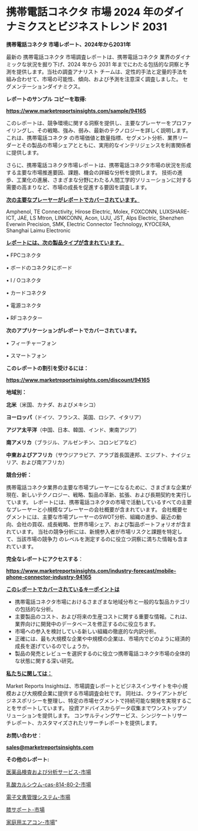 # 携帯電話コネクタ 市場 2024 年のダイナミクスとビジネストレンド 2031

<strong>携帯電話コネクタ 市場レポート、2024年から2031年</strong>

最新の 携帯電話コネクタ 市場調査レポートは、携帯電話コネクタ 業界のダイナミックな状況を掘り下げ、2024 年から 2031 年までにわたる包括的な洞察と予測を提供します。当社の調査アナリスト チームは、定性的手法と定量的手法を組み合わせて、市場の可能性、傾向、および予測を注意深く調査しました。 セグメンテーションダイナミクス。



<strong>レポートのサンプル コピーを取得:</strong> <a href=https://www.marketreportsinsights.com/sample/94165>

<strong><u>https://www.marketreportsinsights.com/sample/94165</u></strong></a>

このレポートは、競争環境に関する洞察を提供し、主要なプレーヤーをプロファイリングし、その戦略、強み、弱み、最新のテクノロジーを詳しく説明します。 これは、携帯電話コネクタ の市場価値と数量指標、セグメント分析、業界リーダーとその製品の市場シェアとともに、実用的なインテリジェンスを利害関係者に提供します。

さらに、携帯電話コネクタ市場レポートは、携帯電話コネクタ市場の状況を形成する主要な市場推進要因、課題、機会の詳細な分析を提供します。 技術の進歩、工業化の進展、さまざまな分野にわたる人間工学的ソリューションに対する需要の高まりなど、市場の成長を促進する要因を調査します。



<strong><u>次の主要なプレーヤーがレポートでカバーされています。</u></strong>

Amphenol, TE Connectivity, Hirose Electric, Molex, FOXCONN, LUXSHARE-ICT, JAE, LS Mtron, LINKCONN, Acon, UJU, JST, Alps Electric, Shenzhen Everwin Precision, SMK, Electric Connector Technology, KYOCERA, Shanghai Laimu Electronic



<strong><u><b>レポートには、次の製品タイプが含まれています。</b></u></strong>

• FPCコネクタ

• ボードのコネクタにボード

• I / Oコネクタ

• カードコネクタ

• 電源コネクタ

• RFコネクター



<strong><b>次のアプリケーションがレポートでカバーされています。</b></strong>

• フィーチャーフォン

• スマートフォン



<strong><b>このレポートの割引を受けるには：</b></strong><a href=https://www.marketreportsinsights.com/discount/94165>

<strong><u>https://www.marketreportsinsights.com/discount/94165</u></strong></a>



<strong>地域別：</strong>



<strong>北米</strong>（米国、カナダ、およびメキシコ）



<strong>ヨーロッパ</strong>（ドイツ、フランス、英国、ロシア、イタリア）



<strong>アジア太平洋</strong>（中国、日本、韓国、インド、東南アジア）



<strong>南アメリカ</strong>（ブラジル、アルゼンチン、コロンビアなど）



<strong>中東およびアフリカ</strong>（サウジアラビア、アラブ首長国連邦、エジプト、ナイジェリア、および南アフリカ）



<strong>競合分析：</strong>

携帯電話コネクタ業界の主要な市場プレーヤーになるために、さまざまな企業が現在、新しいテクノロジー、戦略、製品の革新、拡張、および長期契約を実行しています。 レポートには、携帯電話コネクタの市場で活動しているすべての主要なプレーヤーと小規模なプレーヤーの会社概要が含まれています。 会社概要セグメントには、主要な市場プレーヤーのSWOT分析、組織の進歩、最近の動向、会社の買収、成長戦略、世界市場シェア、および製品ポートフォリオが含まれています。 当社の競争分析には、新規参入者が市場リスクと課題を特定して、当該市場の競争力 のレベルを測定するのに役立つ洞察に満ちた情報も含まれています。



<strong>完全なレポートにアクセスする</strong>：

<a href=https://www.marketreportsinsights.com/industry-forecast/mobile-phone-connector-industry-94165>

<strong><u>https://www.marketreportsinsights.com/industry-forecast/mobile-phone-connector-industry-94165</u></strong></a>



<strong><u><b>このレポートでカバーされているキーポイントは</b></u></strong>
<ul>
  <li>携帯電話コネクタ市場におけるさまざまな地域分布と一般的な製品カテゴリの包括的な分析。</li>
  <li>主要製品のコスト、および将来の生産コストに関する重要な情報。これは、業界向けに開発中のデータベースを修正するのに役立ちます。</li>
  <li>市場への参入を検討している新しい組織の徹底的な内訳分析。</li>
  <li>正確には、最も大規模な企業や中規模の企業は、市場内でどのように経済的成長を遂げているのでしょうか。</li>
  <li>製品の発売とレビューを選択するのに役立つ携帯電話コネクタ市場の全体的な状態に関する深い研究。</li>
</ul>


<strong><u><b>私たちに関しては：</b></u></strong>

Market Reports Insightsは、市場調査レポートとビジネスインサイトを中小規模および大規模企業に提供する市場調査会社です。 同社は、クライアントがビジネスポリシーを整理し、特定の市場セグメントで持続可能な開発を実現することをサポートしています。 投資アドバイスからデータ収集までワンストップソリューションを提供します。 コンサルティングサービス、シンジケートリサーチレポート、カスタマイズされたリサーチレポートを提供します。



<strong><b>お問い合わせ</b></strong>：

<a href=mailto:sales@marketreportsinsights.com>

<strong><u>sales@marketreportsinsights.com</u></strong></a>



<strong>その他のレポート:</strong>

<a href=https://www.linkedin.com/pulse/医薬品検査および分析サービス-市場-2023-推進要因と成長機会-2030-pr-news-hub-2ppwf/>医薬品検査および分析サービス-市場</a>

<a href=https://www.linkedin.com/pulse/乳酸カルシウム-cas-814-80-2-市場-2023-推進要因と成長機会-x0hvf/>乳酸カルシウム-cas-814-80-2-市場</a>

<a href=https://www.linkedin.com/pulse/電子文書管理システム-市場-2023-総合分析と事業成長戦略-2030-ebm7f/>電子文書管理システム-市場</a>

<a href=https://www.linkedin.com/pulse/膝サポート-市場-2030-年までの需要に焦点を当てた-2023-年調査レポート-ztcrf/>膝サポート-市場</a>

<a href=https://www.linkedin.com/pulse/家庭用エアコン-市場-2023-swot-分析と成長率-2030-consumer-connection-collective-360-rvgbf/>家庭用エアコン-市場</a>"
